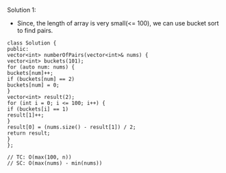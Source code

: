 Solution 1:
​
- Since, the length of array is very small(<= 100), we can use bucket sort to find pairs.
​
```
class Solution {
public:
vector<int> numberOfPairs(vector<int>& nums) {
vector<int> buckets(101);
for (auto num: nums) {
buckets[num]++;
if (buckets[num] == 2)
buckets[num] = 0;
}
vector<int> result(2);
for (int i = 0; i <= 100; i++) {
if (buckets[i] == 1)
result[1]++;
}
result[0] = (nums.size() - result[1]) / 2;
return result;
}
};
​
// TC: O(max(100, n))
// SC: O(max(nums) - min(nums))
```